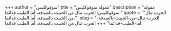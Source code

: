 +++
author = "سوفوكليس"
title = "مقولة سوفوكليس"
description = "مقولة سوفوكليس: الحرب تنال من الخبيث بالصدفة، أما الطيب فدائما."
quote = '''الحرب تنال من الخبيث بالصدفة، أما الطيب فدائما.'''
slug = "الحرب-تنال-من-الخبيث-بالصدفة-أما-الطيب-فدائما"
+++
الحرب تنال من الخبيث بالصدفة، أما الطيب فدائما.
